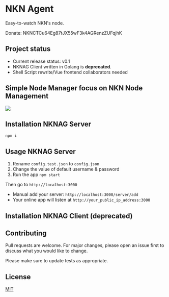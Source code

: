 # NKN Agent
Easy-to-watch NKN's node.

Donate: NKNCTCu64Eg87tJX55wF3k4AGRenzZUFqjhK

## Project status
* Current release status: v0.1
* NKNAG Client written in Golang is **deprecated**.
* Shell Script rewrite/Vue frontend collaborators needed

## Simple Node Manager focus on NKN Node Management

<img src="https://i.imgur.com/UF5FWm3.jpg" />

## Installation NKNAG Server
```
npm i
```

## Usage NKNAG Server

1. Rename `config.test.json` to `config.json`
2. Change the value of default username & password
3. Run the app `npm start`

Then go to `http://localhost:3000`

* Manual add your server: `http://localhost:3000/server/add`
* Your online app will listen at `http://your_public_ip_address:3000`

## Installation NKNAG Client (deprecated)


## Contributing
Pull requests are welcome. For major changes, please open an issue first to discuss what you would like to change.

Please make sure to update tests as appropriate.

## License
[MIT](https://choosealicense.com/licenses/mit/)
